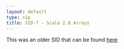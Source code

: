 ```yaml
---
layout: default
type: sip
title: SID-7 - Scala 2.8 Arrays
---
```


This was an older SID that can be found [here](http://www.scala-lang.org/sid/7)